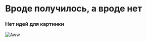# Вроде получилось, а вроде нет #
### Нет идей для картинки ###
![Aww](https://www.wallpaperbetter.com/ru/hd-wallpaper-fenpw.jpg)
